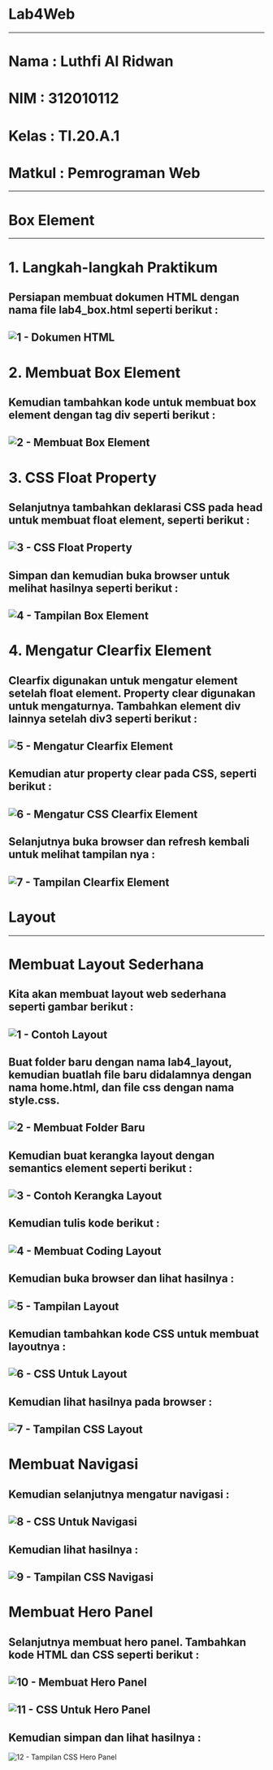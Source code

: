 # Lab4Web
----------
# Nama    : Luthfi Al Ridwan
# NIM     : 312010112
# Kelas   : TI.20.A.1
# Matkul  : Pemrograman Web
----------
# Box Element 
----------
# 1. Langkah-langkah Praktikum
Persiapan membuat dokumen HTML dengan nama file lab4_box.html seperti berikut :
----------
![1 - Dokumen HTML](https://user-images.githubusercontent.com/73066008/161789430-47df086c-5e94-4f4b-ae9d-a637815193f9.png)
----------
# 2. Membuat Box Element
Kemudian tambahkan kode untuk membuat box element dengan tag div seperti berikut :
----------
![2 - Membuat Box Element](https://user-images.githubusercontent.com/73066008/161789471-7ee8faf4-0aa9-4269-9715-599130345684.png)
----------
# 3. CSS Float Property
Selanjutnya tambahkan deklarasi CSS pada head untuk membuat float element, seperti berikut :
----------
![3 - CSS Float Property](https://user-images.githubusercontent.com/73066008/161790227-dc1c2b2c-b124-4e6d-9a36-ba871d1c12ca.png)
----------
Simpan dan kemudian buka browser untuk melihat hasilnya seperti berikut :
----------
![4 - Tampilan Box Element](https://user-images.githubusercontent.com/73066008/161790254-3775cb13-6eb1-4e2c-891a-5e0a32787ae8.png)
----------
# 4. Mengatur Clearfix Element
Clearfix digunakan untuk mengatur element setelah float element. Property clear digunakan untuk mengaturnya. 
Tambahkan element div lainnya setelah div3 seperti berikut :
----------
![5 - Mengatur Clearfix Element](https://user-images.githubusercontent.com/73066008/161793417-a1baa46e-3984-4568-ba08-b9b50eb21666.png)
---------
Kemudian atur property clear pada CSS, seperti berikut :
---------
![6 - Mengatur CSS Clearfix Element](https://user-images.githubusercontent.com/73066008/161793444-4bbdc82b-7aa5-49fd-aaa0-1660eb0323c6.png)
---------
Selanjutnya buka browser dan refresh kembali untuk melihat tampilan nya :
---------
![7 - Tampilan Clearfix Element](https://user-images.githubusercontent.com/73066008/161793460-94eff7e9-7b35-4f06-9cc7-02dbfdeecb98.png)
---------
# Layout
---------
# Membuat Layout Sederhana
Kita akan membuat layout web sederhana seperti gambar berikut :
---------
![1 - Contoh Layout](https://user-images.githubusercontent.com/73066008/161806753-1490b350-becf-4cd1-86c1-e71cb283184a.png)
--------
Buat folder baru dengan nama lab4_layout, kemudian buatlah file baru didalamnya dengan nama
home.html, dan file css dengan nama style.css.
--------
![2 - Membuat Folder Baru](https://user-images.githubusercontent.com/73066008/161807027-a3a092ee-2825-4c5f-ab76-7a1236bb7350.png)
--------
Kemudian buat kerangka layout dengan semantics element seperti berikut :
--------
![3 - Contoh Kerangka Layout](https://user-images.githubusercontent.com/73066008/161807066-9d7128f4-4767-4c4f-ba37-2571f037f53e.png)
--------
Kemudian tulis kode berikut :
--------
![4 - Membuat Coding Layout](https://user-images.githubusercontent.com/73066008/161807095-b39e6d54-db2c-4156-a5e7-b58261a30670.png)
--------
Kemudian buka browser dan lihat hasilnya :
--------
![5 - Tampilan Layout](https://user-images.githubusercontent.com/73066008/161807130-f9f0b9a7-f297-4003-94d7-4aa0511c474c.png)
--------
Kemudian tambahkan kode CSS untuk membuat layoutnya :
--------
![6 - CSS Untuk Layout](https://user-images.githubusercontent.com/73066008/161822521-91d483f2-372e-4048-943b-a1e8ef710847.png)
--------
Kemudian lihat hasilnya pada browser :
--------
![7 - Tampilan CSS Layout](https://user-images.githubusercontent.com/73066008/161822682-5216c9e9-7572-4b5d-b9c5-02ea5d9f50af.png)
--------
# Membuat Navigasi
Kemudian selanjutnya mengatur navigasi :
--------
![8 - CSS Untuk Navigasi](https://user-images.githubusercontent.com/73066008/161822821-cd237cec-d750-4f03-9aa2-3babf1e062fc.png)
--------
Kemudian lihat hasilnya :
--------
![9 - Tampilan CSS Navigasi](https://user-images.githubusercontent.com/73066008/161822927-5beb145b-baa7-450e-90ec-19bdb9e9538b.png)
--------
# Membuat Hero Panel
Selanjutnya membuat hero panel. Tambahkan kode HTML dan CSS seperti berikut :
--------
![10 - Membuat Hero Panel](https://user-images.githubusercontent.com/73066008/161823043-6b9495e8-55bc-4f1e-b281-bda221a53362.png)
--------
![11 - CSS Untuk Hero Panel](https://user-images.githubusercontent.com/73066008/161823067-9930a409-64ba-4439-87d3-f4b7e3845b46.png)
--------
Kemudian simpan dan lihat hasilnya :
--------
![12 - Tampilan CSS Hero Panel](https://user-images.githubusercontent.com/73066008/161823087-d27202e5-1e04-43bf-b379-662bc1cce441.png)

